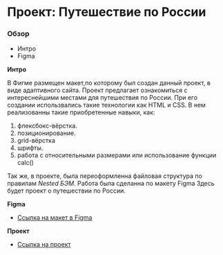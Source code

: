# Проект: Путешествие по России

### Обзор
* Интро
* Figma

**Интро**

В Фигме размещен макет,по которому был создан данный проект, в виде адаптивного сайта. Проект предлагает ознакомиться с интереснейшими местами для путешествия по России.  При его создании использвались такие технологии как HTML и CSS. В нем реализованны такие приобретенные навыки, как:

1. флексбокс-вёрстка.
2. позиционирование.
3. grid-вёрстка
4. шрифты.
5. работа с относительными размерами или использование функции calc()

Так же, в проекте, была переоформленна файловая структура по правилам *Nested БЭМ*.
Работа была сделанна по макету Figma
Здесь будет проект о путешествии по России.

**Figma**

* [Ссылка на макет в Figma](https://www.figma.com/file/5S2WSbEFL6awjVWJ0NWL8Q/Sprint-3_-Russia-_-desktop-mobile?node-id=28503%3A0)

**Проект**

* [Ссылка на проект](https://arinout.github.io/russian-travel/index.html)